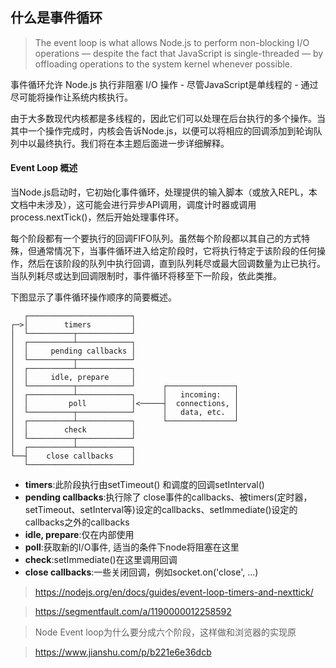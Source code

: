 ##  什么是事件循环

>The event loop is what allows Node.js to perform non-blocking I/O operations — despite the fact that JavaScript is single-threaded — by offloading operations to the system kernel whenever possible.

事件循环允许 Node.js 执行非阻塞 I/O 操作 - 尽管JavaScript是单线程的 - 通过尽可能将操作让系统内核执行。

由于大多数现代内核都是多线程的，因此它们可以处理在后台执行的多个操作。当其中一个操作完成时，内核会告诉Node.js，以便可以将相应的回调添加到轮询队列中以最终执行。我们将在本主题后面进一步详细解释。



#### Event Loop 概述

当Node.js启动时，它初始化事件循环，处理提供的输入脚本（或放入REPL，本文档中未涉及），这可能会进行异步API调用，调度计时器或调用 process.nextTick()，然后开始处理事件环。

每个阶段都有一个要执行的回调FIFO队列。虽然每个阶段都以其自己的方式特殊，但通常情况下，当事件循环进入给定阶段时，它将执行特定于该阶段的任何操作，然后在该阶段的队列中执行回调，直到队列耗尽或最大回调数量为止已执行。当队列耗尽或达到回调限制时，事件循环将移至下一阶段，依此类推。

下图显示了事件循环操作顺序的简要概述。
```
   ┌───────────────────────┐
┌─>│        timers         │
│  └──────────┬────────────┘
│  ┌──────────┴────────────┐
│  │     pending callbacks │
│  └──────────┬────────────┘
│  ┌──────────┴────────────┐
│  │     idle, prepare     │
│  └──────────┬────────────┘      ┌───────────────┐
│  ┌──────────┴────────────┐      │   incoming:   │
│  │         poll          │<─────┤  connections, │
│  └──────────┬────────────┘      │   data, etc.  │
│  ┌──────────┴────────────┐      └───────────────┘
│  │        check          │
│  └──────────┬────────────┘
│  ┌──────────┴────────────┐
└──┤    close callbacks    │
   └───────────────────────┘

```
* **timers**:此阶段执行由setTimeout() 和调度的回调setInterval()    
* **pending callbacks**:执行除了 close事件的callbacks、被timers(定时器，setTimeout、setInterval等)设定的callbacks、setImmediate()设定的callbacks之外的callbacks
* **idle, prepare**:仅在内部使用
* **poll**:获取新的I/O事件, 适当的条件下node将阻塞在这里
* **check**:setImmediate()在这里调用回调 
* **close callbacks**:一些关闭回调，例如socket.on('close', ...)



> https://nodejs.org/en/docs/guides/event-loop-timers-and-nexttick/

>https://segmentfault.com/a/1190000012258592

>Node Event loop为什么要分成六个阶段，这样做和浏览器的实现原

>https://www.jianshu.com/p/b221e6e36dcb
